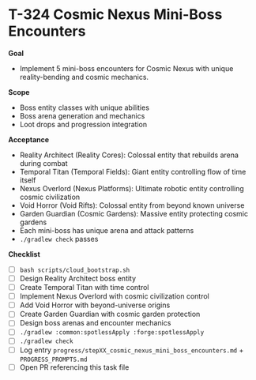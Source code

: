 # T-324 Cosmic Nexus Mini-Boss Encounters

**Goal**

- Implement 5 mini-boss encounters for Cosmic Nexus with unique reality-bending and cosmic mechanics.

**Scope**

- Boss entity classes with unique abilities
- Boss arena generation and mechanics
- Loot drops and progression integration

**Acceptance**

- Reality Architect (Reality Cores): Colossal entity that rebuilds arena during combat
- Temporal Titan (Temporal Fields): Giant entity controlling flow of time itself
- Nexus Overlord (Nexus Platforms): Ultimate robotic entity controlling cosmic civilization
- Void Horror (Void Rifts): Colossal entity from beyond known universe
- Garden Guardian (Cosmic Gardens): Massive entity protecting cosmic gardens
- Each mini-boss has unique arena and attack patterns
- `./gradlew check` passes

**Checklist**

- [ ] `bash scripts/cloud_bootstrap.sh`
- [ ] Design Reality Architect boss entity
- [ ] Create Temporal Titan with time control
- [ ] Implement Nexus Overlord with cosmic civilization control
- [ ] Add Void Horror with beyond-universe origins
- [ ] Create Garden Guardian with cosmic garden protection
- [ ] Design boss arenas and encounter mechanics
- [ ] `./gradlew :common:spotlessApply :forge:spotlessApply`
- [ ] `./gradlew check`
- [ ] Log entry `progress/stepXX_cosmic_nexus_mini_boss_encounters.md` + `PROGRESS_PROMPTS.md`
- [ ] Open PR referencing this task file
